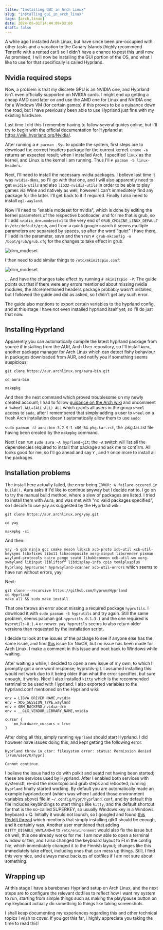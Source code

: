 ```yaml
---
title: "Installing GUI in Arch Linux"
slug: "installing_gui_in_arch_linux"
tags: [arch,linux]
date: 2024-08-01T14:44:09+03:00
draft: false
---
```


A while ago I installed Arch Linux, but have since been pre-occupied with other tasks and a vacation to the Canary Islands (highly recommend Tenerife with a rented car!) so I didn't have a chance to post this until now. As promised, I will now be installing the GUI portion of the OS, and what I like to use for that specifically is called Hyprland. 

## **Nvidia required steps** 

Now, a problem is that my discrete GPU is an NVIDIA one, and Hyprland isn't even officially supported on NVIDIA cards. I might end up getting a cheap AMD card later on and use the AMD one for Linux and NVIDIA one for a Windows VM (for certain games) if this proves to be a nuisance down the road, but I have previously been able to use Hyprland just fine with my existing hardware. 

Last time I did this I remember having to follow several guides online, but I'll try to begin with the official documentation for Hyprland at https://wiki.hyprland.org/Nvidia/. 

After running a `# pacman -Syu` to update the system, first steps are to download the correct headers package for the current kernel. `uname -a` returns an expected result; when I installed Arch, I specified `linux` as the kernel, and Linux is the kernel I am running. Thus I'll `# pacman -S linux-headers`.

Next, I'll need to install the necessary nvidia packages. I believe last time it was `nvidia-dkms`, so I'll go with that one, and I will also apparently need to get `nvidia-utils` and also `lib32-nvidia-utils` in order to be able to play games via Wine and natively as well, however I can't immediately find any package for the latter. I'll get back to it if required. Finally I also need to install `egl-wayland`.

Now I'll need to "enable modeset for nvidia", which is done by editing the kernel parameters of the respective bootloader, and for me that is grub, so I'll add `nvidia_drm.modeset=1` to the very end of `GRUB_CMDLINE_LINUX_DEFAULT` in `/etc/default/grub`, and from a quick google search it seems multiple parameters are separated by spaces, so after the word "quiet" I have there, I'll add in the parameter, save and then run `# grub-mkconfig -o /boot/grub/grub.cfg` for the changes to take effect in grub. 

![drm_modeset](/arch_linux/IMG_0531.JPEG)

I then need to add similar things to `/etc/mkinitcpio.conf`:

![drm_modeset](/arch_linux/IMG_0530.JPEG)

... And have the changes take effect by running `# mkinitcpio -P`. The guide points out that if there were any errors mentioned about missing nvidia modules, the aforementioned headers package probably wasn't installed, but I followed the guide and did as asked, so I didn't get any such error.

The guide also mentions to export certain variables to the hyprland config, and at this stage I have not even installed hyprland itself yet, so I'll do just that now.

## Installing Hyprland 

Apparently you can automatically compile the latest hyprland package from source if installing from the AUR, Arch User repository, so I'll install `Aura`, another package manager for Arch Linux which can detect fishy behaviour in packages downloaded from AUR, and notify you if something seems suspicious:

`git clone https://aur.archlinux.org/aura-bin.git`

`cd aura-bin`

`makepkg`

And then the next command which proved troublesome on my newly created account; I had to follow [guidance on the Arch wiki](https://wiki.archlinux.org/title/Sudo) and uncomment `# %wheel ALL=(ALL:ALL) ALL` which grants all users in the group `wheel` access to `sudo`, after I remembered that simply adding a user to `wheel` on a fresh Arch installation doesn´t automatically allow them to use `sudo`: 

`sudo pacman -U aura-bin-3.2.9-1-x86_64.pkg.tar.zst`, the .pkg.tar.zst file having been created by the `makepkg` command. 

Next I can run `sudo aura -A hyprland-git`; the `-A` switch will list all the dependencies required to install that package and ask me to confirm. All looks good for me, so I'll go ahead and say `Y` , and `Y` once more to install all the packages. 

## **Installation problems** 

The install here actually failed, the error being `ERROR: A failure occured in build().` Aura asks if I'd like to continue anyway but I decide not to. I go on to try the manual build method, where a slew of packages are listed. I tried to install them with Aura, and was met with "no valid packages specified", so I decide to use yay as suggested by the Hyprland wiki:

`git clone https://aur.archlinux.org/yay.git`

`cd yay`

`makepkg -si`

And then: 

`yay -S gdb ninja gcc cmake meson libxcb xcb-proto xcb-util xcb-util-keysyms libxfixes libx11 libxcomposite xorg-xinput libxrender pixman wayland-protocols cairo pango seatd libxkbcommon xcb-util-wm xorg-xwayland libinput libliftoff libdisplay-info cpio tomlplusplus hyprlang hyprcursor hyprwayland-scanner xcb-util-errors` which seems to have run without errors, yay!

Next:

```git clone --recursive https://github.com/hyprwm/Hyprland
git clone --recursive https://github.com/hyprwm/Hyprland
cd Hyprland
make all && sudo make install
```

That one throws an error about missing a required package `hyprutils`. I download it with `sudo pacman -S hyprutils` and try again. Still the same problem, seems pacman got `hyprutils-0.1.3-1` and the one required is `hyprutils-0.1.4` or newer. `yay hyprutils` seems to also return older versions than requested by the installation script. 

I decide to look at the issues of the package to see if anyone else has the same issue, and find [this](https://github.com/hyprwm/Hyprland/issues/6596) issue for NixOS, but no issue has been made for Arch Linux. I make a comment in this issue and boot back to Windows while waiting. 

After waiting a while, I decided to open a new issue of my own, to which I promptly got a one word response; hyprutils-git. I assumed installing this would not work due to it being older than what the error specifies, but sure enough, it works. Nice! I also installed `kitty` which is the recommended terminal to be used with Hyprland. I also exported variables to the hyprland.conf mentioned on the Hyprland wiki:

```
env = LIBVA_DRIVER_NAME,nvidia
env = XDG_SESSION_TYPE,wayland
env = GBM_BACKEND,nvidia-drm
env = __GLX_VENDOR_LIBRARY_NAME,nvidia

cursor {
    no_hardware_cursors = true
}
```

After doing all this, simply running `Hyprland` should start Hyprland. I did however have issues doing this, and kept getting the following error:

```
Hyprland threw in ctor: filesystem error: status: Permission denied [/run/user/0/hypr]

Cannot continue.
```

I believe the issue had to do with polkit and seatd not having been started; these are services used by Hyprland. After I enabled both services with systemctl, re-did the mkinitcpio and grub steps and rebooted, running `Hyprland` finally started working. By default you are automatically made an example hyprland.conf (which was where I added those environment variables above) file in `~/.config/hypr/hyprland.conf`, and by default this file includes keybindings to start things like `kitty`, and the default shortcut for that is the so-called SUPERKEY, so usually Windows key in a Windows keyboard + Q. Initially it would not launch, so I googled and found [this Reddit thread](https://www.reddit.com/r/hyprland/comments/zrw9zq/kitty_not_launching/) which mentions that simply installing gtk3 should be enough, and it certainly was. Another user mentioned that adding `KITTY_DISABLE_WAYLAND=0` to `/etc/environment` would also fix the issue but oh well, this one already works for me. I am now able to open a terminal window or ten, and I also changed the keyboard layout to FI in the config file, which immediately changed it to the Finnish layout; changes like this immediately take effect, including ones that can mess up things. Still, I find this very nice, and always make backups of dotfiles if I am not sure about something.

## **Wrapping up** 

At this stage I have a barebones Hyprland setup on Arch Linux, and the next steps are to configure the relevant dotfiles to reflect how I want my system to run, starting from simple things such as making the play/pause button on my keyboard actually do something to things like taking screenshots. 

I shall keep documenting my experiences regarding this and other technical topics I wish to cover. If you got this far, I highly appreciate you taking the time to read this!





